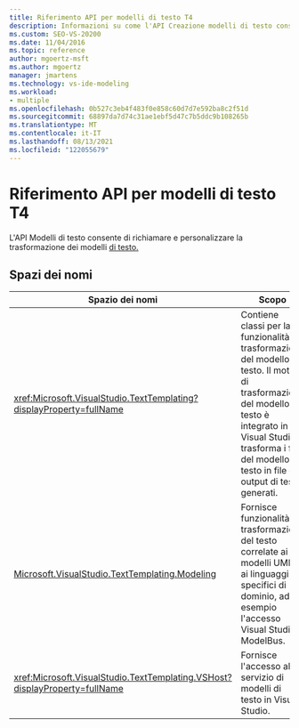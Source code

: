 ```yaml
---
title: Riferimento API per modelli di testo T4
description: Informazioni su come l'API Creazione modelli di testo consente di richiamare e personalizzare la trasformazione dei modelli di testo.
ms.custom: SEO-VS-20200
ms.date: 11/04/2016
ms.topic: reference
author: mgoertz-msft
ms.author: mgoertz
manager: jmartens
ms.technology: vs-ide-modeling
ms.workload:
- multiple
ms.openlocfilehash: 0b527c3eb4f483f0e858c60d7d7e592ba8c2f51d
ms.sourcegitcommit: 68897da7d74c31ae1ebf5d47c7b5ddc9b108265b
ms.translationtype: MT
ms.contentlocale: it-IT
ms.lasthandoff: 08/13/2021
ms.locfileid: "122055679"
---
```

# <a name="api-reference-for-t4-text-templates"></a>Riferimento API per modelli di testo T4

L'API Modelli di testo consente di richiamare e personalizzare la trasformazione dei modelli [di testo.](../modeling/code-generation-and-t4-text-templates.md)

## <a name="namespaces"></a>Spazi dei nomi

|Spazio dei nomi|Scopo|
|-|-|
|<xref:Microsoft.VisualStudio.TextTemplating?displayProperty=fullName>|Contiene classi per la funzionalità di trasformazione del modello di testo. Il motore di trasformazione del modello di testo è integrato in Visual Studio e trasforma i file del modello di testo in file di output di testo generati.|
|[Microsoft.VisualStudio.TextTemplating.Modeling](/previous-versions/ee844312(v=vs.140))|Fornisce funzionalità di trasformazione del testo correlate ai modelli UML e ai linguaggi specifici di dominio, ad esempio l'accesso Visual Studio ModelBus.|
|<xref:Microsoft.VisualStudio.TextTemplating.VSHost?displayProperty=fullName>|Fornisce l'accesso al servizio di modelli di testo in Visual Studio.|
